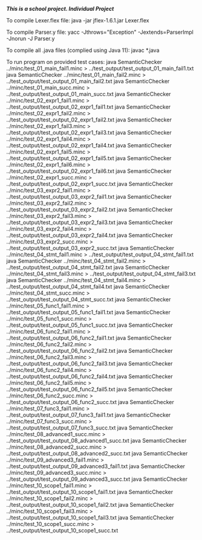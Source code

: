***This is a school project. Individual Project***

To compile Lexer.flex file:
java -jar jflex-1.6.1.jar Lexer.flex

To compile Parser.y file:
yacc -Jthrows="Exception" -Jextends=ParserImpl -Jnorun -J Parser.y

To compile all .java files (complied using Java 11):
javac *.java

To run program on provided test cases:
java SemanticChecker ../minc/test_01_main_fail1.minc      >   ../test_output/test_output_01_main_fail1.txt
java SemanticChecker ../minc/test_01_main_fail2.minc      >   ../test_output/test_output_01_main_fail2.txt
java SemanticChecker ../minc/test_01_main_succ.minc       >   ../test_output/test_output_01_main_succ.txt
java SemanticChecker ../minc/test_02_expr1_fail1.minc     >   ../test_output/test_output_02_expr1_fail1.txt
java SemanticChecker ../minc/test_02_expr1_fail2.minc     >   ../test_output/test_output_02_expr1_fail2.txt
java SemanticChecker ../minc/test_02_expr1_fail3.minc     >   ../test_output/test_output_02_expr1_fail3.txt
java SemanticChecker ../minc/test_02_expr1_fail4.minc     >   ../test_output/test_output_02_expr1_fail4.txt
java SemanticChecker ../minc/test_02_expr1_fail5.minc     >   ../test_output/test_output_02_expr1_fail5.txt
java SemanticChecker ../minc/test_02_expr1_fail6.minc     >   ../test_output/test_output_02_expr1_fail6.txt
java SemanticChecker ../minc/test_02_expr1_succ.minc      >   ../test_output/test_output_02_expr1_succ.txt
java SemanticChecker ../minc/test_03_expr2_fail1.minc     >   ../test_output/test_output_03_expr2_fail1.txt
java SemanticChecker ../minc/test_03_expr2_fail2.minc     >   ../test_output/test_output_03_expr2_fail2.txt
java SemanticChecker ../minc/test_03_expr2_fail3.minc     >   ../test_output/test_output_03_expr2_fail3.txt
java SemanticChecker ../minc/test_03_expr2_fail4.minc     >   ../test_output/test_output_03_expr2_fail4.txt
java SemanticChecker ../minc/test_03_expr2_succ.minc      >   ../test_output/test_output_03_expr2_succ.txt
java SemanticChecker ../minc/test_04_stmt_fail1.minc      >   ../test_output/test_output_04_stmt_fail1.txt
java SemanticChecker ../minc/test_04_stmt_fail2.minc      >   ../test_output/test_output_04_stmt_fail2.txt
java SemanticChecker ../minc/test_04_stmt_fail3.minc      >   ../test_output/test_output_04_stmt_fail3.txt
java SemanticChecker ../minc/test_04_stmt_fail4.minc      >   ../test_output/test_output_04_stmt_fail4.txt
java SemanticChecker ../minc/test_04_stmt_succ.minc       >   ../test_output/test_output_04_stmt_succ.txt
java SemanticChecker ../minc/test_05_func1_fail1.minc     >   ../test_output/test_output_05_func1_fail1.txt
java SemanticChecker ../minc/test_05_func1_succ.minc      >   ../test_output/test_output_05_func1_succ.txt
java SemanticChecker ../minc/test_06_func2_fail1.minc     >   ../test_output/test_output_06_func2_fail1.txt
java SemanticChecker ../minc/test_06_func2_fail2.minc     >   ../test_output/test_output_06_func2_fail2.txt
java SemanticChecker ../minc/test_06_func2_fail3.minc     >   ../test_output/test_output_06_func2_fail3.txt
java SemanticChecker ../minc/test_06_func2_fail4.minc     >   ../test_output/test_output_06_func2_fail4.txt
java SemanticChecker ../minc/test_06_func2_fail5.minc     >   ../test_output/test_output_06_func2_fail5.txt
java SemanticChecker ../minc/test_06_func2_succ.minc      >   ../test_output/test_output_06_func2_succ.txt
java SemanticChecker ../minc/test_07_func3_fail1.minc     >   ../test_output/test_output_07_func3_fail1.txt
java SemanticChecker ../minc/test_07_func3_succ.minc      >   ../test_output/test_output_07_func3_succ.txt
java SemanticChecker ../minc/test_08_advanced1_succ.minc  >   ../test_output/test_output_08_advanced1_succ.txt
java SemanticChecker ../minc/test_08_advanced2_succ.minc  >   ../test_output/test_output_08_advanced2_succ.txt
java SemanticChecker ../minc/test_09_advanced3_fail1.minc >   ../test_output/test_output_09_advanced3_fail1.txt
java SemanticChecker ../minc/test_09_advanced3_succ.minc  >   ../test_output/test_output_09_advanced3_succ.txt
java SemanticChecker ../minc/test_10_scope1_fail1.minc    >   ../test_output/test_output_10_scope1_fail1.txt
java SemanticChecker ../minc/test_10_scope1_fail2.minc    >   ../test_output/test_output_10_scope1_fail2.txt
java SemanticChecker ../minc/test_10_scope1_fail3.minc    >   ../test_output/test_output_10_scope1_fail3.txt
java SemanticChecker ../minc/test_10_scope1_succ.minc     >   ../test_output/test_output_10_scope1_succ.txt

